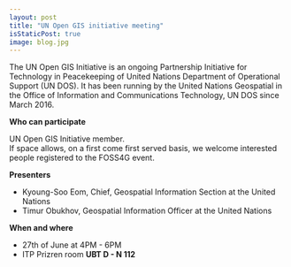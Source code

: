 ```yaml
---
layout: post
title: "UN Open GIS initiative meeting"
isStaticPost: true
image: blog.jpg
---
```


The UN Open GIS Initiative is an ongoing Partnership Initiative for Technology in Peacekeeping of United Nations Department of Operational Support (UN DOS). It has been running by the United Nations Geospatial in the Office of Information and Communications Technology, UN DOS since March 2016.

**Who can participate**

UN Open GIS Initiative member.  
If space allows, on a first come first served basis, we welcome interested people registered to the FOSS4G event.

**Presenters**

- Kyoung-Soo Eom, Chief, Geospatial Information Section at the United Nations
- Timur Obukhov, Geospatial Information Officer at the United Nations

**When and where**

- 27th of June at 4PM - 6PM
- ITP Prizren room **UBT D - N 112**
